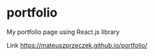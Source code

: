# portfolio
My portfolio page using React.js library

Link
      https://mateuszprzeczek.github.io/portfolio/
